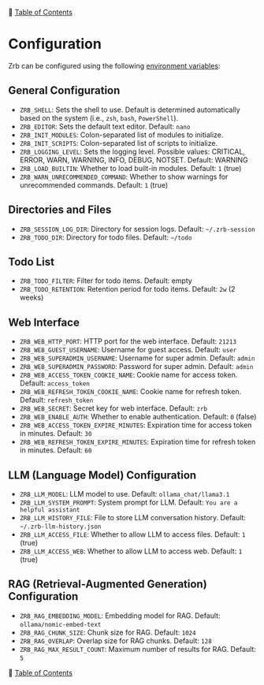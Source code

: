 🔖 [Table of Contents](README.md)

# Configuration

Zrb can be configured using the following [environment variables](recipes/others/setup-environment-variables.md):

## General Configuration

- `ZRB_SHELL`: Sets the shell to use. Default is determined automatically based on the system (i.e., `zsh`, `bash`, `PowerShell`).
- `ZRB_EDITOR`: Sets the default text editor. Default: `nano`
- `ZRB_INIT_MODULES`: Colon-separated list of modules to initialize.
- `ZRB_INIT_SCRIPTS`: Colon-separated list of scripts to initialize.
- `ZRB_LOGGING_LEVEL`: Sets the logging level. Possible values: CRITICAL, ERROR, WARN, WARNING, INFO, DEBUG, NOTSET. Default: WARNING
- `ZRB_LOAD_BUILTIN`: Whether to load built-in modules. Default: `1` (true)
- `ZRB_WARN_UNRECOMMENDED_COMMAND`: Whether to show warnings for unrecommended commands. Default: `1` (true)

## Directories and Files

- `ZRB_SESSION_LOG_DIR`: Directory for session logs. Default: `~/.zrb-session`
- `ZRB_TODO_DIR`: Directory for todo files. Default: `~/todo`

## Todo List

- `ZRB_TODO_FILTER`: Filter for todo items. Default: empty
- `ZRB_TODO_RETENTION`: Retention period for todo items. Default: `2w` (2 weeks)

## Web Interface

- `ZRB_WEB_HTTP_PORT`: HTTP port for the web interface. Default: `21213`
- `ZRB_WEB_GUEST_USERNAME`: Username for guest access. Default: `user`
- `ZRB_WEB_SUPERADMIN_USERNAME`: Username for super admin. Default: `admin`
- `ZRB_WEB_SUPERADMIN_PASSWORD`: Password for super admin. Default: `admin`
- `ZRB_WEB_ACCESS_TOKEN_COOKIE_NAME`: Cookie name for access token. Default: `access_token`
- `ZRB_WEB_REFRESH_TOKEN_COOKIE_NAME`: Cookie name for refresh token. Default: `refresh_token`
- `ZRB_WEB_SECRET`: Secret key for web interface. Default: `zrb`
- `ZRB_WEB_ENABLE_AUTH`: Whether to enable authentication. Default: `0` (false)
- `ZRB_WEB_ACCESS_TOKEN_EXPIRE_MINUTES`: Expiration time for access token in minutes. Default: `30`
- `ZRB_WEB_REFRESH_TOKEN_EXPIRE_MINUTES`: Expiration time for refresh token in minutes. Default: `60`

## LLM (Language Model) Configuration

- `ZRB_LLM_MODEL`: LLM model to use. Default: `ollama_chat/llama3.1`
- `ZRB_LLM_SYSTEM_PROMPT`: System prompt for LLM. Default: `You are a helpful assistant`
- `ZRB_LLM_HISTORY_FILE`: File to store LLM conversation history. Default: `~/.zrb-llm-history.json`
- `ZRB_LLM_ACCESS_FILE`: Whether to allow LLM to access files. Default: `1` (true)
- `ZRB_LLM_ACCESS_WEB`: Whether to allow LLM to access web. Default: `1` (true)

## RAG (Retrieval-Augmented Generation) Configuration

- `ZRB_RAG_EMBEDDING_MODEL`: Embedding model for RAG. Default: `ollama/nomic-embed-text`
- `ZRB_RAG_CHUNK_SIZE`: Chunk size for RAG. Default: `1024`
- `ZRB_RAG_OVERLAP`: Overlap size for RAG chunks. Default: `128`
- `ZRB_RAG_MAX_RESULT_COUNT`: Maximum number of results for RAG. Default: `5`

🔖 [Table of Contents](README.md)
